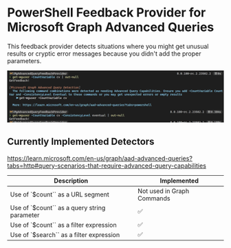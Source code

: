 # PowerShell Feedback Provider for Microsoft Graph Advanced Queries

This feedback provider detects situations where you might get unusual results or cryptic error messages because you didn't add the proper parameters.

![Alt text](images/README/image.png)

## Currently Implemented Detectors

https://learn.microsoft.com/en-us/graph/aad-advanced-queries?tabs=http#query-scenarios-that-require-advanced-query-capabilities

| Description | Implemented |
| ----------- | ----------- |
| Use of `$count`` as a URL segment	| Not used in Graph Commands |
| Use of `$count`` as a query string parameter | ✅ |
| Use of `$count`` as a filter expression | ✅ |
| Use of `$search`` as a filter expression | ✅ |
